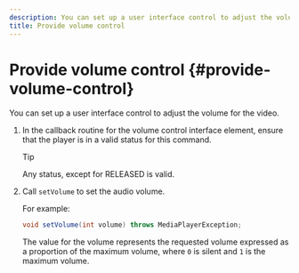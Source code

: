```yaml
---
description: You can set up a user interface control to adjust the volume for the video.
title: Provide volume control
---
```


# Provide volume control {#provide-volume-control}

You can set up a user interface control to adjust the volume for the video.

1. In the callback routine for the volume control interface element, ensure that the player is in a valid status for this command.

   >[!TIP]
   >
   >Any status, except for RELEASED is valid.

1. Call `setVolume` to set the audio volume.

   For example: 

   ```java
   void setVolume(int volume) throws MediaPlayerException;
   ```

   The value for the volume represents the requested volume expressed as a proportion of the maximum volume, where `0` is silent and `1` is the maximum volume.